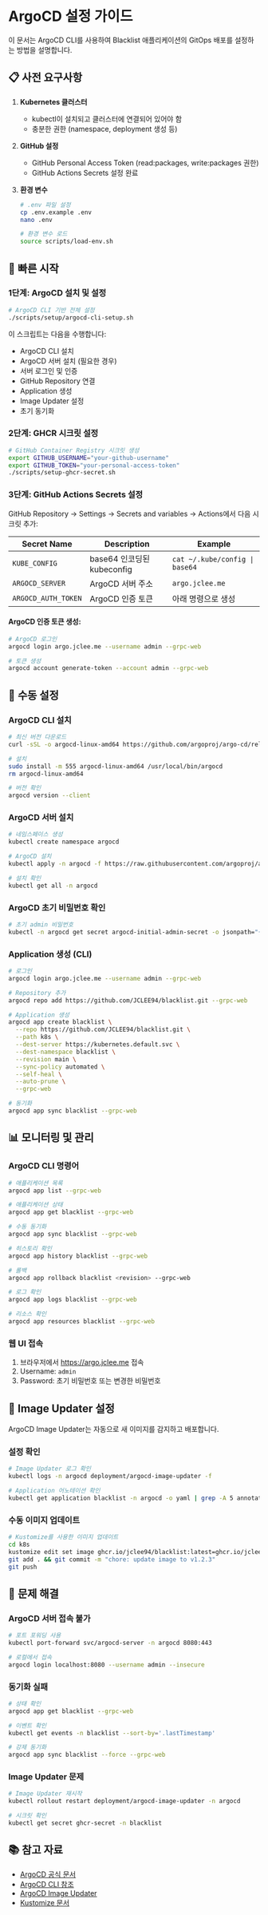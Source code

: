 # ArgoCD 설정 가이드

이 문서는 ArgoCD CLI를 사용하여 Blacklist 애플리케이션의 GitOps 배포를 설정하는 방법을 설명합니다.

## 📋 사전 요구사항

1. **Kubernetes 클러스터**
   - kubectl이 설치되고 클러스터에 연결되어 있어야 함
   - 충분한 권한 (namespace, deployment 생성 등)

2. **GitHub 설정**
   - GitHub Personal Access Token (read:packages, write:packages 권한)
   - GitHub Actions Secrets 설정 완료

3. **환경 변수**
   ```bash
   # .env 파일 설정
   cp .env.example .env
   nano .env
   
   # 환경 변수 로드
   source scripts/load-env.sh
   ```

## 🚀 빠른 시작

### 1단계: ArgoCD 설치 및 설정

```bash
# ArgoCD CLI 기반 전체 설정
./scripts/setup/argocd-cli-setup.sh
```

이 스크립트는 다음을 수행합니다:
- ArgoCD CLI 설치
- ArgoCD 서버 설치 (필요한 경우)
- 서버 로그인 및 인증
- GitHub Repository 연결
- Application 생성
- Image Updater 설정
- 초기 동기화

### 2단계: GHCR 시크릿 설정

```bash
# GitHub Container Registry 시크릿 생성
export GITHUB_USERNAME="your-github-username"
export GITHUB_TOKEN="your-personal-access-token"
./scripts/setup-ghcr-secret.sh
```

### 3단계: GitHub Actions Secrets 설정

GitHub Repository → Settings → Secrets and variables → Actions에서 다음 시크릿 추가:

| Secret Name | Description | Example |
|------------|-------------|---------|
| `KUBE_CONFIG` | base64 인코딩된 kubeconfig | `cat ~/.kube/config \| base64` |
| `ARGOCD_SERVER` | ArgoCD 서버 주소 | `argo.jclee.me` |
| `ARGOCD_AUTH_TOKEN` | ArgoCD 인증 토큰 | 아래 명령으로 생성 |

#### ArgoCD 인증 토큰 생성:
```bash
# ArgoCD 로그인
argocd login argo.jclee.me --username admin --grpc-web

# 토큰 생성
argocd account generate-token --account admin --grpc-web
```

## 🔧 수동 설정

### ArgoCD CLI 설치

```bash
# 최신 버전 다운로드
curl -sSL -o argocd-linux-amd64 https://github.com/argoproj/argo-cd/releases/latest/download/argocd-linux-amd64

# 설치
sudo install -m 555 argocd-linux-amd64 /usr/local/bin/argocd
rm argocd-linux-amd64

# 버전 확인
argocd version --client
```

### ArgoCD 서버 설치

```bash
# 네임스페이스 생성
kubectl create namespace argocd

# ArgoCD 설치
kubectl apply -n argocd -f https://raw.githubusercontent.com/argoproj/argo-cd/stable/manifests/install.yaml

# 설치 확인
kubectl get all -n argocd
```

### ArgoCD 초기 비밀번호 확인

```bash
# 초기 admin 비밀번호
kubectl -n argocd get secret argocd-initial-admin-secret -o jsonpath="{.data.password}" | base64 -d
```

### Application 생성 (CLI)

```bash
# 로그인
argocd login argo.jclee.me --username admin --grpc-web

# Repository 추가
argocd repo add https://github.com/JCLEE94/blacklist.git --grpc-web

# Application 생성
argocd app create blacklist \
  --repo https://github.com/JCLEE94/blacklist.git \
  --path k8s \
  --dest-server https://kubernetes.default.svc \
  --dest-namespace blacklist \
  --revision main \
  --sync-policy automated \
  --self-heal \
  --auto-prune \
  --grpc-web

# 동기화
argocd app sync blacklist --grpc-web
```

## 📊 모니터링 및 관리

### ArgoCD CLI 명령어

```bash
# 애플리케이션 목록
argocd app list --grpc-web

# 애플리케이션 상태
argocd app get blacklist --grpc-web

# 수동 동기화
argocd app sync blacklist --grpc-web

# 히스토리 확인
argocd app history blacklist --grpc-web

# 롤백
argocd app rollback blacklist <revision> --grpc-web

# 로그 확인
argocd app logs blacklist --grpc-web

# 리소스 확인
argocd app resources blacklist --grpc-web
```

### 웹 UI 접속

1. 브라우저에서 https://argo.jclee.me 접속
2. Username: `admin`
3. Password: 초기 비밀번호 또는 변경한 비밀번호

## 🔄 Image Updater 설정

ArgoCD Image Updater는 자동으로 새 이미지를 감지하고 배포합니다.

### 설정 확인

```bash
# Image Updater 로그 확인
kubectl logs -n argocd deployment/argocd-image-updater -f

# Application 어노테이션 확인
kubectl get application blacklist -n argocd -o yaml | grep -A 5 annotations
```

### 수동 이미지 업데이트

```bash
# Kustomize를 사용한 이미지 업데이트
cd k8s
kustomize edit set image ghcr.io/jclee94/blacklist:latest=ghcr.io/jclee94/blacklist:v1.2.3
git add . && git commit -m "chore: update image to v1.2.3"
git push
```

## 🚨 문제 해결

### ArgoCD 서버 접속 불가

```bash
# 포트 포워딩 사용
kubectl port-forward svc/argocd-server -n argocd 8080:443

# 로컬에서 접속
argocd login localhost:8080 --username admin --insecure
```

### 동기화 실패

```bash
# 상태 확인
argocd app get blacklist --grpc-web

# 이벤트 확인
kubectl get events -n blacklist --sort-by='.lastTimestamp'

# 강제 동기화
argocd app sync blacklist --force --grpc-web
```

### Image Updater 문제

```bash
# Image Updater 재시작
kubectl rollout restart deployment/argocd-image-updater -n argocd

# 시크릿 확인
kubectl get secret ghcr-secret -n blacklist
```

## 📚 참고 자료

- [ArgoCD 공식 문서](https://argo-cd.readthedocs.io/)
- [ArgoCD CLI 참조](https://argo-cd.readthedocs.io/en/stable/user-guide/commands/argocd/)
- [ArgoCD Image Updater](https://argocd-image-updater.readthedocs.io/)
- [Kustomize 문서](https://kustomize.io/)